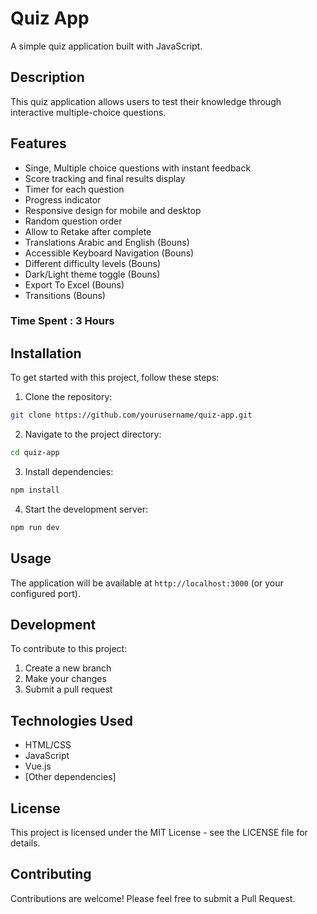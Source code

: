 # Quiz App

A simple quiz application built with JavaScript.

## Description

This quiz application allows users to test their knowledge through interactive multiple-choice questions.

## Features
- Singe, Multiple choice questions with instant feedback
- Score tracking and final results display
- Timer for each question
- Progress indicator
- Responsive design for mobile and desktop
- Random question order
- Allow to Retake after complete
- Translations Arabic and English (Bouns)
- Accessible Keyboard Navigation (Bouns)
- Different difficulty levels (Bouns)
- Dark/Light theme toggle (Bouns)
- Export To Excel (Bouns)
- Transitions (Bouns)

### Time Spent : 3 Hours

## Installation

To get started with this project, follow these steps:

1. Clone the repository:

```bash
git clone https://github.com/yourusername/quiz-app.git
```

2. Navigate to the project directory:

```bash
cd quiz-app
```

3. Install dependencies:

```bash
npm install
```

4. Start the development server:

```bash
npm run dev
```

## Usage

The application will be available at `http://localhost:3000` (or your configured port).

## Development

To contribute to this project:

1. Create a new branch
2. Make your changes
3. Submit a pull request

## Technologies Used

- HTML/CSS
- JavaScript
- Vue.js
- [Other dependencies]

## License

This project is licensed under the MIT License - see the LICENSE file for details.

## Contributing

Contributions are welcome! Please feel free to submit a Pull Request.
